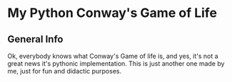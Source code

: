 # My Python Conway's Game of Life
## General Info
Ok, everybody knows what Conway's Game of life is, and yes, it's not a great news it's pythonic implementation. This is just another one made by me, just for fun and didactic purposes.
